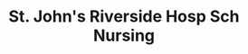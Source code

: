 ---
layout: repo
title: "St. John's Riverside Hosp Sch Nursing"
id: 23655
permalink: repos/23655/
---